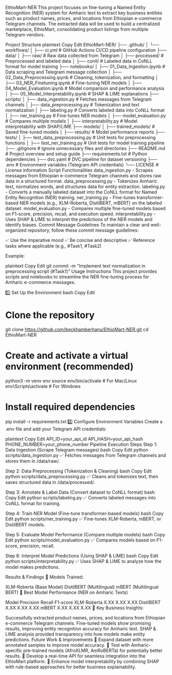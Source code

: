 EthioMart-NER
This project focuses on fine-tuning a Named Entity Recognition (NER) system for Amharic text to extract key business entities such as product names, prices, and locations from Ethiopian e-commerce Telegram channels. The extracted data will be used to build a centralized marketplace, EthioMart, consolidating product listings from multiple Telegram vendors.

Project Structure
plaintext
Copy
Edit
EthioMart-NER/
├── .github/
│   └── workflows/
│       ├── ci.yml                      # GitHub Actions CI/CD pipeline configuration
├── data/
│   ├── raw/                            # Raw data collected from Telegram
│   ├── processed/                       # Preprocessed and labeled data
│   ├── conll/                          # Labeled data in CoNLL format for model training
├── notebooks/
│   ├── 01_Data_Ingestion.ipynb         # Data scraping and Telegram message collection
│   ├── 02_Data_Preprocessing.ipynb     # Cleaning, tokenization, and formatting
│   ├── 03_NER_Finetuning.ipynb         # Fine-tuning NER models
│   ├── 04_Model_Evaluation.ipynb       # Model comparison and performance analysis
│   ├── 05_Model_Interpretability.ipynb # SHAP & LIME explanations
├── scripts/
│   ├── data_ingestion.py               # Fetches messages from Telegram channels
│   ├── data_preprocessing.py           # Tokenization and text normalization
│   ├── labeling.py                     # Converts labeled data into CoNLL format
│   ├── ner_training.py                 # Fine-tunes NER models
│   ├── model_evaluation.py             # Compares multiple models
│   ├── interpretability.py             # Model interpretability with SHAP/LIME
├── models/
│   ├── trained_models/                  # Saved fine-tuned models
│   ├── results/                         # Model performance reports
├── tests/
│   ├── test_data_preprocessing.py       # Unit tests for preprocessing functions
│   ├── test_ner_training.py             # Unit tests for model training pipeline
├── .gitignore                           # Ignore unnecessary files and directories
├── README.md                            # Project overview and setup guide
├── requirements.txt                     # Python dependencies
├── dvc.yaml                             # DVC pipeline for dataset versioning
├── .env                                 # Environment variables (Telegram API credentials)
└── LICENSE                              # License information
Script Functionalities
data_ingestion.py - Scrapes messages from Ethiopian e-commerce Telegram channels and stores raw data in a structured format.
data_preprocessing.py - Tokenizes Amharic text, normalizes words, and structures data for entity extraction.
labeling.py - Converts a manually labeled dataset into the CoNLL format for Named Entity Recognition (NER) training.
ner_training.py - Fine-tunes transformer-based NER models (e.g., XLM-Roberta, DistilBERT, mBERT) on the labeled dataset.
model_evaluation.py - Compares multiple fine-tuned models based on F1-score, precision, recall, and execution speed.
interpretability.py - Uses SHAP & LIME to interpret the predictions of the NER models and identify biases.
Commit Message Guidelines
To maintain a clear and well-organized repository, follow these commit message guidelines:

✅ Use the imperative mood
✅ Be concise and descriptive
✅ Reference tasks where applicable (e.g., #Task1, #Task2)

Example:

plaintext
Copy
Edit
git commit -m "Implement text normalization in preprocessing script (#Task1)"
Usage Instructions
This project provides scripts and notebooks to streamline the NER fine-tuning process for Amharic e-commerce messages.

1️⃣ Set Up the Environment
bash
Copy
Edit
# Clone the repository
git clone https://github.com/beckhamberhanu/EthioMart-NER.git
cd EthioMart-NER

# Create and activate a virtual environment (recommended)
python3 -m venv env
source env/bin/activate  # For Mac/Linux
env\Scripts\activate     # For Windows

# Install required dependencies
pip install -r requirements.txt
2️⃣ Configure Environment Variables
Create a .env file and add your Telegram API credentials:

plaintext
Copy
Edit
API_ID=your_api_id
API_HASH=your_api_hash
PHONE_NUMBER=your_phone_number
Pipeline Execution Steps
Step 1: Data Ingestion (Scrape Telegram messages)
bash
Copy
Edit
python scripts/data_ingestion.py
✅ Fetches messages from Telegram channels and stores them in /data/raw/.

Step 2: Data Preprocessing (Tokenization & Cleaning)
bash
Copy
Edit
python scripts/data_preprocessing.py
✅ Cleans and tokenizes text, then saves structured data in /data/processed/.

Step 3: Annotate & Label Data (Convert dataset to CoNLL format)
bash
Copy
Edit
python scripts/labeling.py
✅ Converts labeled messages into CoNLL format for training.

Step 4: Train NER Model (Fine-tune transformer-based models)
bash
Copy
Edit
python scripts/ner_training.py
✅ Fine-tunes XLM-Roberta, mBERT, or DistilBERT models.

Step 5: Evaluate Model Performance (Compare multiple models)
bash
Copy
Edit
python scripts/model_evaluation.py
✅ Compares models based on F1-score, precision, recall.

Step 6: Interpret Model Predictions (Using SHAP & LIME)
bash
Copy
Edit
python scripts/interpretability.py
✅ Uses SHAP & LIME to analyze how the model makes predictions.

Results & Findings
📌 Models Trained:

XLM-Roberta (Base Model)
DistilBERT (Multilingual)
mBERT (Multilingual BERT)
📌 Best Model Performance (NER on Amharic Texts)

Model	Precision	Recall	F1-score
XLM-Roberta	X.XX	X.XX	X.XX
DistilBERT	X.XX	X.XX	X.XX
mBERT	X.XX	X.XX	X.XX
📌 Key Business Insights:

Successfully extracted product names, prices, and locations from Ethiopian e-commerce Telegram channels.
Fine-tuned models show promising results, improving entity recognition accuracy for Amharic text.
SHAP & LIME analysis provided transparency into how models make entity predictions.
Future Work & Improvements
🔹 Expand dataset with more annotated samples to improve model accuracy.
🔹 Test with Amharic-specific pre-trained models (AfroXLMR, AmRoBERTa) for potentially better results.
🔹 Develop a real-time API for seamless integration into the EthioMart platform.
🔹 Enhance model interpretability by combining SHAP with rule-based approaches for better business explainability.
